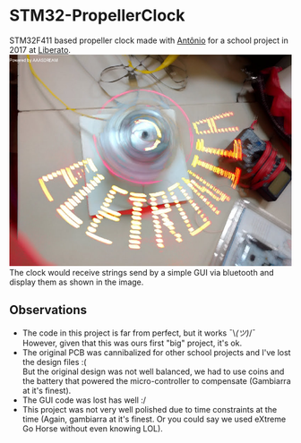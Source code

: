 # STM32-PropellerClock

STM32F411 based propeller clock made with [Antônio](https://github.com/dfantonio) for a school project in 2017 at [Liberato](https://www.liberato.com.br/).\
![The only good photo of the working project](/img/PropellerClockWorking.jpeg) \
The clock would receive strings send by a simple GUI via bluetooth and display them as shown in the image. 

## Observations
- The code in this project is far from perfect, but it works ¯\\_(ツ)_/¯ \
However, given that this was ours first "big" project, it's ok.
- The original PCB was cannibalized for other school projects and I've lost the design files :( \
But the original design was not well balanced, we had to use coins and the battery that powered the micro-controller to compensate (Gambiarra at it's finest).
- The GUI code was lost has well :/ 
- This project was not very well polished due to time constraints at the time (Again, gambiarra at it's finest. Or you could say we used eXtreme Go Horse without even knowing LOL).
